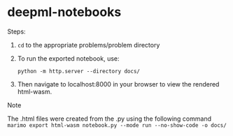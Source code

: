 ﻿# deepml-notebooks

Steps:
1. `cd` to the appropriate problems/problem directory
2. To run the exported notebook, use:
    ```shell
    python -m http.server --directory docs/
    ```

3. Then navigate to localhost:8000 in your browser to view the rendered html-wasm.
   
> [!NOTE]
> The .html files were created from the .py using the following command
> ``` marimo export html-wasm notebook.py --mode run --no-show-code -o docs/ ```
